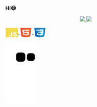 ### Hi😄

<div align="center">
  <a href="https://github.com/dienieper">
  <img height="180em" src="https://github-readme-stats.vercel.app/api?username=dienieper&show_icons=true&theme=dracula&include_all_commits=true&count_private=true"/>
  <img height="180em" src="https://github-readme-stats.vercel.app/api/top-langs/?username=dienieper&layout=compact&langs_count=7&theme=dracula"/>
</div>
  <div style="display: inline_block"><br>
    <img align="center" alt="dieni-Js" height="30" width="40" src="https://raw.githubusercontent.com/devicons/devicon/master/icons/javascript/javascript-plain.svg">
    <img align="center" alt="dieni-HTML" height="30" width="40" src="https://raw.githubusercontent.com/devicons/devicon/master/icons/html5/html5-original.svg">
   <img align="center" alt="dieni-CSS" height="30" width="40" src="https://raw.githubusercontent.com/devicons/devicon/master/icons/css3/css3-original.svg"
    </div>
    
   ![Snake animation](https://github.com/rafaballerini/rafaballerini/blob/output/github-contribution-grid-snake.svg)
      
      
     

